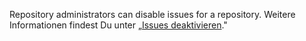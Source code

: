 Repository administrators can disable issues for a repository. Weitere Informationen findest Du unter „[Issues deaktivieren](/github/managing-your-work-on-github/disabling-issues)."
